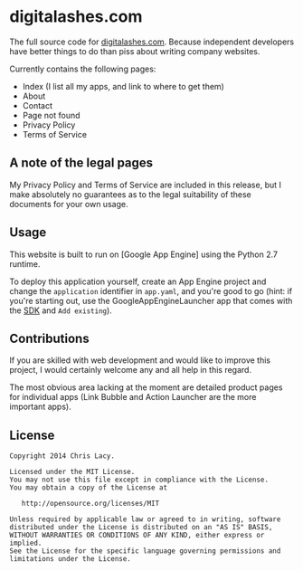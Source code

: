 digitalashes.com
================

The full source code for [digitalashes.com][1]. Because independent developers have better things to do than piss about writing company websites.

Currently contains the following pages:
* Index (I list all my apps, and link to where to get them)
* About
* Contact
* Page not found
* Privacy Policy
* Terms of Service

A note of the legal pages
-------------------------

My Privacy Policy and Terms of Service are included in this release, but I make absolutely no guarantees as to the legal suitability of these documents for your own usage.

Usage
-----

This website is built to run on [Google App Engine] using the Python 2.7 runtime.

To deploy this application yourself, create an App Engine project and change the `application` identifier in `app.yaml`, and you're good to go (hint: if you're starting out, use the GoogleAppEngineLauncher app that comes with the [SDK][3] and `Add existing`).


Contributions
-------------

If you are skilled with web development and would like to improve this project, I would certainly welcome any and all help in this regard.

The most obvious area lacking at the moment are detailed product pages for individual apps (Link Bubble and Action Launcher are the more important apps).

License
-------

    Copyright 2014 Chris Lacy.

    Licensed under the MIT License.
    You may not use this file except in compliance with the License.
    You may obtain a copy of the License at

       http://opensource.org/licenses/MIT

    Unless required by applicable law or agreed to in writing, software
    distributed under the License is distributed on an "AS IS" BASIS,
    WITHOUT WARRANTIES OR CONDITIONS OF ANY KIND, either express or implied.
    See the License for the specific language governing permissions and
    limitations under the License.



 [1]: http://www.digitalashes.com
 [2]: https://developers.google.com/appengine/
 [3]: https://developers.google.com/appengine/downloads
